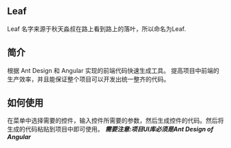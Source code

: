## Leaf
Leaf 名字来源于秋天淼叔在路上看到路上的落叶，所以命名为Leaf.

## 简介
根据 Ant Design 和 Angular 实现的前端代码快速生成工具。
提高项目中前端的生产效率，并且能保证整个项目可以开发出统一整齐的代码。

## 如何使用
在菜单中选择需要的控件，输入控件所需要的参数，然后生成控件的代码。然后将生成的代码粘贴到项目中即可使用。
***需要注意:项目UI库必须是Ant Design of Angular***
